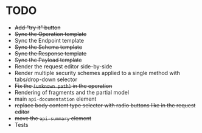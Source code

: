 
# TODO

- ~~Add "try it" button~~
- ~~Sync the Operation template~~
- Sync the Endpoint template
- ~~Sync the Schema template~~
- ~~Sync the Response template~~
- ~~Sync the Payload template~~
- Render the request editor side-by-side
- Render multiple security schemes applied to a single method with tabs/drop-down selector
- ~~Fix the `(unknown path)` in the operation~~
- Rendering of fragments and the partial model
- main `api-documentation` element
- ~~replace body content type selector with radio buttons like in the request editor~~
- ~~move the `api-summary` element~~
- Tests
